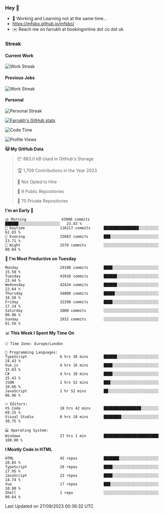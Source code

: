 ### Hey 👋

- 🏃 Working and Learning not at the same time...
- https://mfsbo.github.io/mfsbo/
- ✉️ Reach me on farrukh at bookingonline dot co dot uk

### Streak
#### Current Work
![Work Streak](https://streak-stats.demolab.com/?user=mfsbo)
#### Previous Jobs
![Work Streak](https://streak-stats.demolab.com/?user=farrukhcw)
#### Personal
![Personal Streak](https://streak-stats.demolab.com/?user=farrukhsubhani)

[![Farrukh's GitHub stats](https://github-readme-stats.vercel.app/api?username=mfsbo&hide=stars&count_private=true)](https://github.com/mfsbo/)

<!--START_SECTION:waka-->
![Code Time](http://img.shields.io/badge/Code%20Time-468%20hrs%2041%20mins-blue)

![Profile Views](http://img.shields.io/badge/Profile%20Views-0-blue)

**🐱 My GitHub Data** 

> 📦 883.0 kB Used in GitHub's Storage 
 > 
> 🏆 1,709 Contributions in the Year 2023
 > 
> 🚫 Not Opted to Hire
 > 
> 📜 9 Public Repositories 
 > 
> 🔑 70 Private Repositories 
 > 
**I'm an Early 🐤** 

```text
🌞 Morning                43900 commits       ██████░░░░░░░░░░░░░░░░░░░   23.43 % 
🌆 Daytime                116217 commits      ████████████████░░░░░░░░░   62.03 % 
🌃 Evening                25683 commits       ███░░░░░░░░░░░░░░░░░░░░░░   13.71 % 
🌙 Night                  1570 commits        ░░░░░░░░░░░░░░░░░░░░░░░░░   00.84 % 
```
📅 **I'm Most Productive on Tuesday** 

```text
Monday                   29190 commits       ████░░░░░░░░░░░░░░░░░░░░░   15.58 % 
Tuesday                  43918 commits       ██████░░░░░░░░░░░░░░░░░░░   23.44 % 
Wednesday                42424 commits       ██████░░░░░░░░░░░░░░░░░░░   22.64 % 
Thursday                 34808 commits       █████░░░░░░░░░░░░░░░░░░░░   18.58 % 
Friday                   32298 commits       ████░░░░░░░░░░░░░░░░░░░░░   17.24 % 
Saturday                 1800 commits        ░░░░░░░░░░░░░░░░░░░░░░░░░   00.96 % 
Sunday                   2932 commits        ░░░░░░░░░░░░░░░░░░░░░░░░░   01.56 % 
```


📊 **This Week I Spent My Time On** 

```text
🕑︎ Time Zone: Europe/London

💬 Programming Languages: 
TypeScript               6 hrs 36 mins       ██████░░░░░░░░░░░░░░░░░░░   24.43 % 
Vue.js                   4 hrs 16 mins       ████░░░░░░░░░░░░░░░░░░░░░   15.83 % 
C#                       4 hrs 10 mins       ████░░░░░░░░░░░░░░░░░░░░░   15.43 % 
JSON                     2 hrs 52 mins       ███░░░░░░░░░░░░░░░░░░░░░░   10.66 % 
JavaScript               1 hr 52 mins        ██░░░░░░░░░░░░░░░░░░░░░░░   06.96 % 

🔥 Editors: 
VS Code                  18 hrs 42 mins      █████████████████░░░░░░░░   69.25 % 
Visual Studio            8 hrs 18 mins       ████████░░░░░░░░░░░░░░░░░   30.75 % 

💻 Operating System: 
Windows                  27 hrs 1 min        █████████████████████████   100.00 % 
```

**I Mostly Code in HTML** 

```text
HTML                     45 repos            ███████░░░░░░░░░░░░░░░░░░   28.85 % 
TypeScript               28 repos            ████░░░░░░░░░░░░░░░░░░░░░   17.95 % 
JavaScript               23 repos            ████░░░░░░░░░░░░░░░░░░░░░   14.74 % 
Vue                      17 repos            ███░░░░░░░░░░░░░░░░░░░░░░   10.90 % 
Shell                    1 repo              ░░░░░░░░░░░░░░░░░░░░░░░░░   00.64 % 
```




 Last Updated on 27/09/2023 00:36:32 UTC
<!--END_SECTION:waka-->
<!--
**mfsbo/mfsbo** is a ✨ _special_ ✨ repository because its `README.md` (this file) appears on your GitHub profile.

Here are some ideas to get you started:

- 🔭 I’m currently working on ...
- 🌱 I’m currently learning ...
- 👯 I’m looking to collaborate on ...
- 🤔 I’m looking for help with ...
- 💬 Ask me about ...
- 📫 How to reach me: ...
- 😄 Pronouns: ...
- ⚡ Fun fact: ...
-->
